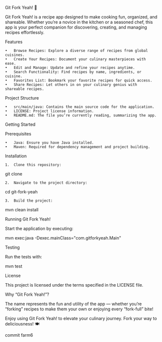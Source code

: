 Git Fork Yeah! 🍴

Git Fork Yeah! is a recipe app designed to make cooking fun, organized, and shareable. Whether you’re a novice in the kitchen or a seasoned chef, this app is your perfect companion for discovering, creating, and managing recipes effortlessly.

Features

	•	Browse Recipes: Explore a diverse range of recipes from global cuisines.
	•	Create Your Recipes: Document your culinary masterpieces with ease.
	•	Edit and Manage: Update and refine your recipes anytime.
	•	Search Functionality: Find recipes by name, ingredients, or cuisine.
	•	Favorites List: Bookmark your favorite recipes for quick access.
	•	Share Recipes: Let others in on your culinary genius with shareable recipes.

Project Structure

	•	src/main/java: Contains the main source code for the application.
	•	LICENSE: Project license information.
	•	README.md: The file you’re currently reading, summarizing the app.

Getting Started

Prerequisites

	•	Java: Ensure you have Java installed.
	•	Maven: Required for dependency management and project building.

Installation

	1.	Clone this repository:

git clone <repository-url>


	2.	Navigate to the project directory:

cd git-fork-yeah


	3.	Build the project:

mvn clean install

Running Git Fork Yeah!

Start the application by executing:

mvn exec:java -Dexec.mainClass="com.gitforkyeah.Main"

Testing

Run the tests with:

mvn test

License

This project is licensed under the terms specified in the LICENSE file.

Why “Git Fork Yeah!”?

The name represents the fun and utility of the app — whether you’re “forking” recipes to make them your own or enjoying every “fork-full” bite!

Enjoy using Git Fork Yeah! to elevate your culinary journey. Fork your way to deliciousness! 🍽️

commit farm6